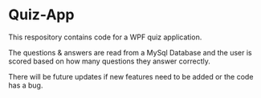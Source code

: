 # Quiz-App

This respository contains code for a WPF quiz application. 

The questions & answers are read from a MySql Database and the user is scored based on how many questions they answer correctly. 

There will be future updates if new features need to be added or the code has a bug.

